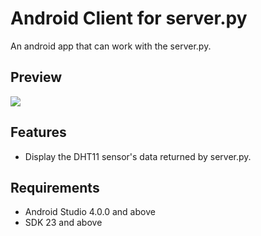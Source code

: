 # Android Client for server.py
An android app that can work with the server.py.

## Preview
<img src="https://fakeimg.pl/720x1280">

## Features
- Display the DHT11 sensor's data returned by server.py.

## Requirements
- Android Studio 4.0.0 and above
- SDK 23 and above